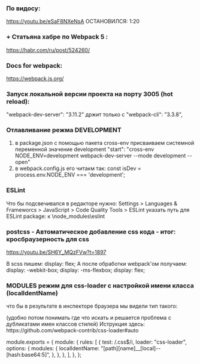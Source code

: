 ### По видосу:
https://youtu.be/eSaF8NXeNsA ОСТАНОВИЛСЯ: 1:20

### + Статьяна хабре по Webpack 5 :
https://habr.com/ru/post/524260/

### Docs for webpack:
https://webpack.js.org/

### Запуск локальной версии проекта на порту 3005 (hot reload):
"webpack-dev-server": "3.11.2" држит только с "webpack-cli": "3.3.8",

### Отлавливание режма DEVELOPMENT
1) в package.json с помощью пакета cross-env присваиваем системной переменной значение development
"start": "cross-env NODE_ENV=development webpack-dev-server --mode development --open"
2) в webpack.config.js его читакм так:
const isDev = process.env.NODE_ENV === 'development';

### ESLint
Что бы подсвечивался в редакторе нужно:
Settings > Languages & Frameworcs > JavaScript > Code Quality Tools > ESLint
указать путь для ESLint package: к \node_modules\eslint



### postcss - Автоматическое добавление css кода - итог: кросбраузерность для css
https://youtu.be/SH6Y_MQzFVw?t=1897

В scss пишем:
        display: flex;
А после обработки webpack'ом получаем:
        display: -webkit-box;
        display: -ms-flexbox;
        display: flex;


### MODULES режим для css-loader c настройкой имени класса (localIdentName)
что бы в результате в инспекторе браузера мы видели тип такого:
<div class="evganScssFile__card___1WRni">
(удобно потом понимать где что искать и решается проблема с дубликатами имен классов стилей)
Иструкция здесь: https://github.com/webpack-contrib/css-loader#auto
 
 
 module.exports = {
   module: {
     rules: [
       {
         test: /\.css$/i,
         loader: "css-loader",
         options: {
           modules: {
             localIdentName: "[path][name]__[local]--[hash:base64:5]",
           },
         },
       },
     ],
   },
 };

    

